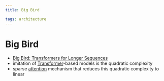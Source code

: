 ```yaml
---
title: Big Bird

tags: architecture 
---
```


# Big Bird
- [Big Bird: Transformers for Longer Sequences](https://arxiv.org/abs/2007.14062)
- imitation of [Transformer](Transformer.md)-based models is the quadratic complexity
- sparse [attention](Attention.md) mechanism that reduces this quadratic complexity to linear












